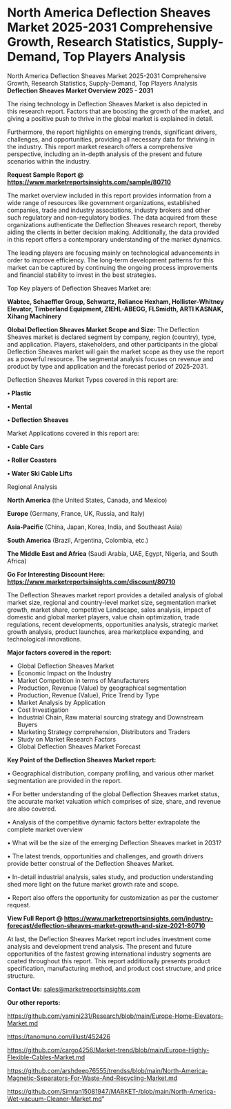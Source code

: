 # North America Deflection Sheaves Market 2025-2031 Comprehensive Growth, Research Statistics, Supply-Demand,  Top Players Analysis
 North America Deflection Sheaves Market 2025-2031 Comprehensive Growth, Research Statistics, Supply-Demand,  Top Players Analysis
<Strong> Deflection Sheaves Market Overview 2025 - 2031</strong>

The rising technology in Deflection Sheaves Market is also depicted in this research report. Factors that are boosting the growth of the market, and giving a positive push to thrive in the global market is explained in detail.

Furthermore, the report highlights on emerging trends, significant drivers, challenges, and opportunities, providing all necessary data for thriving in the industry. This report market research offers a comprehensive perspective, including an in-depth analysis of the present and future scenarios within the industry.

<strong>Request Sample Report @ <a href=https://www.marketreportsinsights.com/sample/80710>https://www.marketreportsinsights.com/sample/80710</a></strong>

The market overview included in this report provides information from a wide range of resources like government organizations, established companies, trade and industry associations, industry brokers and other such regulatory and non-regulatory bodies. The data acquired from these organizations authenticate the Deflection Sheaves research report, thereby aiding the clients in better decision making. Additionally, the data provided in this report offers a contemporary understanding of the market dynamics.

The leading players are focusing mainly on technological advancements in order to improve efficiency. The long-term development patterns for this market can be captured by continuing the ongoing process improvements and financial stability to invest in the best strategies.

Top Key players of Deflection Sheaves Market are:

<strong>Wabtec, Schaeffler Group, Schwartz, Reliance Hexham, Hollister-Whitney Elevator, Timberland Equipment, ZIEHL-ABEGG, FLSmidth, ARTI KASNAK, Xihang Machinery</strong>

<strong><b>Global Deflection Sheaves Market Scope and Size:</b></strong>
The Deflection Sheaves market is declared segment by company, region (country), type, and application. Players, stakeholders, and other participants in the global Deflection Sheaves market will gain the market scope as they use the report as a powerful resource. The segmental analysis focuses on revenue and product by type and application and the forecast period of 2025-2031.

Deflection Sheaves Market Types covered in this report are:

<strong>• Plastic

• Mental

• Deflection Sheaves</strong>

Market Applications covered in this report are:

<strong>• Cable Cars

• Roller Coasters

• Water Ski Cable Lifts</strong> 

Regional Analysis

<strong>North America</strong> (the United States, Canada, and Mexico)

<strong>Europe</strong> (Germany, France, UK, Russia, and Italy)

<strong>Asia-Pacific</strong> (China, Japan, Korea, India, and Southeast Asia)

<strong>South America</strong> (Brazil, Argentina, Colombia, etc.)

<strong>The Middle East and Africa</strong> (Saudi Arabia, UAE, Egypt, Nigeria, and South Africa)

<strong>Go For Interesting Discount Here: <a href=https://www.marketreportsinsights.com/discount/80710>https://www.marketreportsinsights.com/discount/80710</a></strong>

The Deflection Sheaves market report provides a detailed analysis of global market size, regional and country-level market size, segmentation market growth, market share, competitive Landscape, sales analysis, impact of domestic and global market players, value chain optimization, trade regulations, recent developments, opportunities analysis, strategic market growth analysis, product launches, area marketplace expanding, and technological innovations.

<strong><b>Major factors covered in the report:</b></strong>
<ul>
  <li>Global Deflection Sheaves Market </li>
  <li>Economic Impact on the Industry</li>
  <li>Market Competition in terms of Manufacturers</li>
  <li>Production, Revenue (Value) by geographical segmentation</li>
  <li>Production, Revenue (Value), Price Trend by Type</li>
  <li>Market Analysis by Application</li>
  <li>Cost Investigation</li>
  <li>Industrial Chain, Raw material sourcing strategy and Downstream Buyers</li>
  <li>Marketing Strategy comprehension, Distributors and Traders</li>
  <li>Study on Market Research Factors</li>
  <li>Global Deflection Sheaves Market Forecast</li>
</ul>

<strong><b>Key Point of the Deflection Sheaves Market report:</b></strong>

• Geographical distribution, company profiling, and various other market segmentation are provided in the report.

• For better understanding of the global Deflection Sheaves market status, the accurate market valuation which comprises of size, share, and revenue are also covered.

• Analysis of the competitive dynamic factors better extrapolate the complete market overview

• What will be the size of the emerging Deflection Sheaves market in 2031?

• The latest trends, opportunities and challenges, and growth drivers provide better construal of the Deflection Sheaves Market.

• In-detail industrial analysis, sales study, and production understanding shed more light on the future market growth rate and scope.

• Report also offers the opportunity for customization as per the customer request.

<strong><b>View Full Report @ <a href=https://www.marketreportsinsights.com/industry-forecast/deflection-sheaves-market-growth-and-size-2021-80710>https://www.marketreportsinsights.com/industry-forecast/deflection-sheaves-market-growth-and-size-2021-80710</a></b></strong>


At last, the Deflection Sheaves Market report includes investment come analysis and development trend analysis. The present and future opportunities of the fastest growing international industry segments are coated throughout this report. This report additionally presents product specification, manufacturing method, and product cost structure, and price structure.

<strong>Contact Us:</strong>
sales@marketreportsinsights.com

<strong>Our other reports:</strong>

<a href=https://github.com/yamini231/Research/blob/main/Europe-Home-Elevators-Market.md>https://github.com/yamini231/Research/blob/main/Europe-Home-Elevators-Market.md</a>

<a href=https://tanomuno.com/illust/452426>https://tanomuno.com/illust/452426</a>

<a href=https://github.com/cargo4256/Market-trend/blob/main/Europe-Highly-Flexible-Cables-Market.md>https://github.com/cargo4256/Market-trend/blob/main/Europe-Highly-Flexible-Cables-Market.md</a>

<a href=https://github.com/arshdeep76555/trendss/blob/main/North-America-Magnetic-Separators-For-Waste-And-Recycling-Market.md>https://github.com/arshdeep76555/trendss/blob/main/North-America-Magnetic-Separators-For-Waste-And-Recycling-Market.md</a>

<a href=https://github.com/Simran15081947/MARKET-/blob/main/North-America-Wet-vacuum-Cleaner-Market.md>https://github.com/Simran15081947/MARKET-/blob/main/North-America-Wet-vacuum-Cleaner-Market.md</a>"
